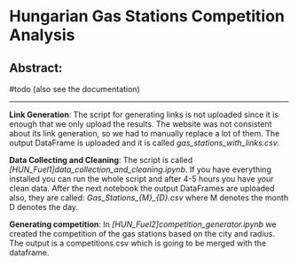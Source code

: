 # Hungarian Gas Stations Competition Analysis

Abstract:
---

#todo (also see the documentation)

---
**Link Generation**: The script for generating links is not uploaded since it is enough that we only upload the results. The website was not consistent about its link generation, so we had to manually replace a lot of them. The output DataFrame is uploaded and it is called *gas_stations_with_links.csv*.

**Data Collecting and Cleaning**: The script is called *[HUN_Fuel1]data_collection_and_cleaning.ipynb*. If you have everything installed you can run the whole script and after 4-5 hours you have your clean data. After the next notebook the output DataFrames are uploaded also, they are called: *Gas_Stations_{M}_{D}.csv* where M denotes the month D denotes the day.

**Generating competition**: In *[HUN_Fuel2]competition_generator.ipynb* we created the competition of the gas stations based on the city and radius. The output is a competitions.csv which is going to be merged with the dataframe.
